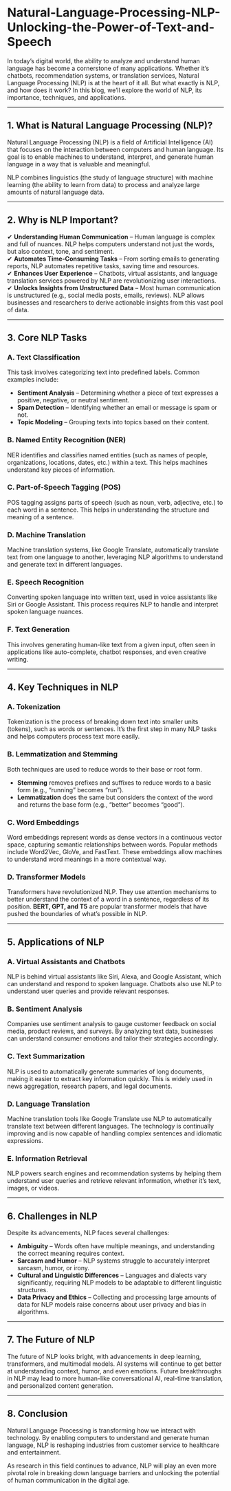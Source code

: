 # Natural-Language-Processing-NLP-Unlocking-the-Power-of-Text-and-Speech

In today’s digital world, the ability to analyze and understand human language has become a cornerstone of many applications. Whether it’s chatbots, recommendation systems, or translation services, Natural Language Processing (NLP) is at the heart of it all. But what exactly is NLP, and how does it work? In this blog, we’ll explore the world of NLP, its importance, techniques, and applications.

---

## 1. What is Natural Language Processing (NLP)?

Natural Language Processing (NLP) is a field of Artificial Intelligence (AI) that focuses on the interaction between computers and human language. Its goal is to enable machines to understand, interpret, and generate human language in a way that is valuable and meaningful.

NLP combines linguistics (the study of language structure) with machine learning (the ability to learn from data) to process and analyze large amounts of natural language data.

---

## 2. Why is NLP Important?

✔ **Understanding Human Communication** – Human language is complex and full of nuances. NLP helps computers understand not just the words, but also context, tone, and sentiment.  
✔ **Automates Time-Consuming Tasks** – From sorting emails to generating reports, NLP automates repetitive tasks, saving time and resources.  
✔ **Enhances User Experience** – Chatbots, virtual assistants, and language translation services powered by NLP are revolutionizing user interactions.  
✔ **Unlocks Insights from Unstructured Data** – Most human communication is unstructured (e.g., social media posts, emails, reviews). NLP allows businesses and researchers to derive actionable insights from this vast pool of data.

---

## 3. Core NLP Tasks

### A. Text Classification
This task involves categorizing text into predefined labels. Common examples include:

- **Sentiment Analysis** – Determining whether a piece of text expresses a positive, negative, or neutral sentiment.
- **Spam Detection** – Identifying whether an email or message is spam or not.
- **Topic Modeling** – Grouping texts into topics based on their content.

### B. Named Entity Recognition (NER)
NER identifies and classifies named entities (such as names of people, organizations, locations, dates, etc.) within a text. This helps machines understand key pieces of information.

### C. Part-of-Speech Tagging (POS)
POS tagging assigns parts of speech (such as noun, verb, adjective, etc.) to each word in a sentence. This helps in understanding the structure and meaning of a sentence.

### D. Machine Translation
Machine translation systems, like Google Translate, automatically translate text from one language to another, leveraging NLP algorithms to understand and generate text in different languages.

### E. Speech Recognition
Converting spoken language into written text, used in voice assistants like Siri or Google Assistant. This process requires NLP to handle and interpret spoken language nuances.

### F. Text Generation
This involves generating human-like text from a given input, often seen in applications like auto-complete, chatbot responses, and even creative writing.

---

## 4. Key Techniques in NLP

### A. Tokenization
Tokenization is the process of breaking down text into smaller units (tokens), such as words or sentences. It’s the first step in many NLP tasks and helps computers process text more easily.

### B. Lemmatization and Stemming
Both techniques are used to reduce words to their base or root form.

- **Stemming** removes prefixes and suffixes to reduce words to a basic form (e.g., “running” becomes “run”).
- **Lemmatization** does the same but considers the context of the word and returns the base form (e.g., “better” becomes “good”).

### C. Word Embeddings
Word embeddings represent words as dense vectors in a continuous vector space, capturing semantic relationships between words. Popular methods include Word2Vec, GloVe, and FastText. These embeddings allow machines to understand word meanings in a more contextual way.

### D. Transformer Models
Transformers have revolutionized NLP. They use attention mechanisms to better understand the context of a word in a sentence, regardless of its position. **BERT, GPT, and T5** are popular transformer models that have pushed the boundaries of what’s possible in NLP.

---

## 5. Applications of NLP

### A. Virtual Assistants and Chatbots
NLP is behind virtual assistants like Siri, Alexa, and Google Assistant, which can understand and respond to spoken language. Chatbots also use NLP to understand user queries and provide relevant responses.

### B. Sentiment Analysis
Companies use sentiment analysis to gauge customer feedback on social media, product reviews, and surveys. By analyzing text data, businesses can understand consumer emotions and tailor their strategies accordingly.

### C. Text Summarization
NLP is used to automatically generate summaries of long documents, making it easier to extract key information quickly. This is widely used in news aggregation, research papers, and legal documents.

### D. Language Translation
Machine translation tools like Google Translate use NLP to automatically translate text between different languages. The technology is continually improving and is now capable of handling complex sentences and idiomatic expressions.

### E. Information Retrieval
NLP powers search engines and recommendation systems by helping them understand user queries and retrieve relevant information, whether it’s text, images, or videos.

---

## 6. Challenges in NLP

Despite its advancements, NLP faces several challenges:

- **Ambiguity** – Words often have multiple meanings, and understanding the correct meaning requires context.
- **Sarcasm and Humor** – NLP systems struggle to accurately interpret sarcasm, humor, or irony.
- **Cultural and Linguistic Differences** – Languages and dialects vary significantly, requiring NLP models to be adaptable to different linguistic structures.
- **Data Privacy and Ethics** – Collecting and processing large amounts of data for NLP models raise concerns about user privacy and bias in algorithms.

---

## 7. The Future of NLP

The future of NLP looks bright, with advancements in deep learning, transformers, and multimodal models. AI systems will continue to get better at understanding context, humor, and even emotions. Future breakthroughs in NLP may lead to more human-like conversational AI, real-time translation, and personalized content generation.

---

## 8. Conclusion

Natural Language Processing is transforming how we interact with technology. By enabling computers to understand and generate human language, NLP is reshaping industries from customer service to healthcare and entertainment.

As research in this field continues to advance, NLP will play an even more pivotal role in breaking down language barriers and unlocking the potential of human communication in the digital age.

